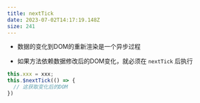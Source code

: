 ```yaml
---
title: nextTick
date: 2023-07-02T14:17:19.148Z
size: 241
---
```

- 数据的变化到DOM的重新渲染是一个异步过程

- 如果方法依赖数据修改后的DOM变化，就必须在 `nextTick` 后执行

```javascript
this.xxx = xxx;
this.$nextTick(() => {
  // 这获取变化后的DOM
})
```

  

